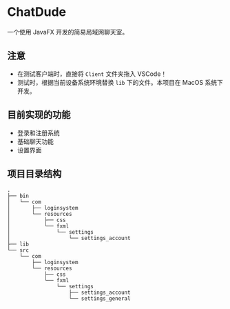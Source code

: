 # ChatDude

一个使用 JavaFX 开发的简易局域网聊天室。

## 注意

- 在测试客户端时，直接将 `Client` 文件夹拖入 VSCode！
- 测试时，根据当前设备系统环境替换 `lib` 下的文件。本项目在 MacOS 系统下开发。

## 目前实现的功能

- 登录和注册系统
- 基础聊天功能
- 设置界面

## 项目目录结构

```
.
├── bin
│   └── com
│       ├── loginsystem
│       └── resources
│           ├── css
│           └── fxml
│               └── settings
│                   └── settings_account
├── lib
└── src
    └── com
        ├── loginsystem
        └── resources
            ├── css
            └── fxml
                └── settings
                    ├── settings_account
                    └── settings_general
 ```
